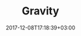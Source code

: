 ---
title: "Gravity"
date: 2017-12-08T17:18:39+03:00
tag: "type2"
info:
    one: "Audit of the Delegated Proof-of-Importance protocol to evaluate information security risks "
    two: ""
    img: "/images/content/gravity-min.jpg"
about:
    title: "About"
    text: "The Gravity company has developed the Delegated Proof-of-Importance protocol that integrates the concepts of the Delegated Proof-of-Stake (DPoS) and Proof-of-Importance (PoI) algorithms. The protocol builds upon the modified Graphene core and takes into account the transactional activity of the node in the network, in addition to its ownership share. Thus, the rate of emission in the network depends on the economy (network) growth, and network users are rewarded based on their engagement level. The protocol also allows all network members to delegate the right to validate blocks to a limited number of participants
"
    year: ""
    client: ""
    industry: ""
goal:
    title: "QBT Tasks"
    text: "QIWI Blockchain Technologies performed an audit of the Gravity: Delegated Proof-of-Importance Protocol to evaluate information security risks. Our experts tested the system for attacks related to the artificial activity within the network, including such activities in order to implement a 51% and DDoS attacks. We also defined the optimal parameters for the protocol model to reduce those risks.

"
    blocks: []

---